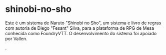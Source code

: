 # shinobi-no-sho
Este é um sistema de Naruto "Shinobi no Sho", um sistema e livro de regras com autoria de Diego "Fesant" Silva, para a plataforma de RPG de Mesa conhecida como FoundryVTT. O desenvolvimento do sistema foi apoiado por Vallen.

.